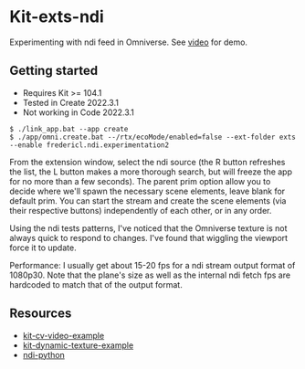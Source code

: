# Kit-exts-ndi

Experimenting with ndi feed in Omniverse. See [video](./2023-02-17%2016-23-32.mp4) for demo.

## Getting started

- Requires Kit >= 104.1
- Tested in Create 2022.3.1
- Not working in Code 2022.3.1

```
$ ./link_app.bat --app create
$ ./app/omni.create.bat --/rtx/ecoMode/enabled=false --ext-folder exts --enable fredericl.ndi.experimentation2
```

From the extension window, select the ndi source (the R button refreshes the list, the L button makes a more thorough search, but will freeze the app for no more than a few seconds). The parent prim option allow you to decide where we'll spawn the necessary scene elements, leave blank for default prim. You can start the stream and create the scene elements (via their respective buttons) independently of each other, or in any order.

Using the ndi tests patterns, I've noticed that the Omniverse texture is not always quick to respond to changes. I've found that wiggling the viewport force it to update.

Performance: I usually get about 15-20 fps for a ndi stream output format of 1080p30. Note that the plane's size as well as the internal ndi fetch fps are hardcoded to match that of the output format.

## Resources
- [kit-cv-video-example](https://github.com/jshrake-nvidia/kit-cv-video-example)
- [kit-dynamic-texture-example](https://github.com/jshrake-nvidia/kit-dynamic-texture-example)
- [ndi-python](https://github.com/buresu/ndi-python)
